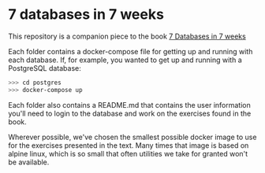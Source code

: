 # 7 databases in 7 weeks

This repository is a companion piece to the book [7 Databases in 7 weeks](https://www.amazon.com/Seven-Databases-Weeks-Modern-Movement/dp/1680502530)

Each folder contains a docker-compose file for getting up and running with each database. If, for example, you wanted to get up and running with a PostgreSQL database:

```bash
>>> cd postgres
>>> docker-compose up
```

Each folder also contains a README.md that contains the user information you'll need to login to the database and work on the exercises found in the book.

Wherever possible, we've chosen the smallest possible docker image to use for the exercises presented in the text. Many times that image is based on alpine linux, which is so small that often utilities we take for granted won't be available.
